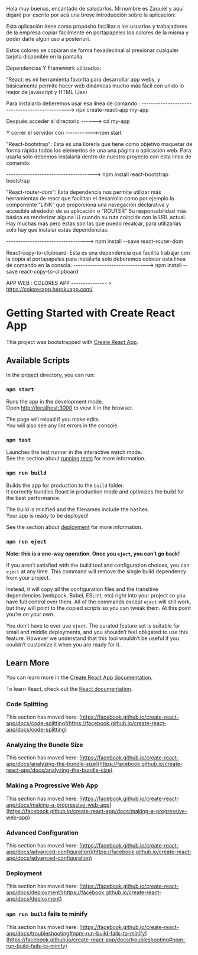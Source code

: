 Hola muy buenas, encantado de saludarlos. Mi nombre es Zaquiel y aquí dejaré por escrito por acá una breve introducción sobre la aplicación:

Esta aplicación tiene como propósito facilitar a los usuarios y trabajadores de la empresa copiar fácilmente en portapapeles los colores de la misma y poder darle algún uso a posteriori.

Estos colores se copiaran de forma hexadecimal al presionar cualquier tarjeta disponible en la pantalla

Dependencias Y Framework utilizados:

“React: es mi herramienta favorita para desarrollar app webs, y básicamente permite hacer web dinámicas mucho más fácil con unido lo mejor de javascript y HTML (Jsx)

Para instalarlo deberemos usar esa línea de comando :
-----------------------------------------------> npx create-react-app my-app

Después acceder al directorio ------> cd my-app

Y correr el servidor con ----------->npm start

"React-bootstrap": Esta es una librería que tiene como objetivo maquetar de forma rápida todos los elementos de una una página o aplicación web. Para usarla solo debemos instalarla dentro de nuestro proyecto con esta línea de comando:

-------------------------------------> npm install react-bootstrap bootstrap

"React-router-dom": Esta dependencia nos permite utilizar más herramientas de react que facilitan el desarrollo como por ejemplo la componente “LINK” que proporciona una navegación declarativa y accesible alrededor de su aplicación o “ROUTER” Su responsabilidad más básica es renderizar alguna IU cuando su ruta coincide con la URL actual. Hay muchas más pero estas son las que puedo recalcar, para utilizarlas solo hay que instalar estas dependencias:

----------------------------------> npm install --save react-router-dom

React-copy-to-clipboard: Esta es una dependencia que facilita trabajar con la copia al portapapeles para instalarla solo deberemos colocar esta linea de comando en la consola:
-------------------------------> npm install --save react-copy-to-clipboard

APP WEB : COLORES APP --------------- > https://coloresapp.herokuapp.com/

# Getting Started with Create React App

This project was bootstrapped with [Create React App](https://github.com/facebook/create-react-app).

## Available Scripts

In the project directory, you can run:

### `npm start`

Runs the app in the development mode.\
Open [http://localhost:3000](http://localhost:3000) to view it in the browser.

The page will reload if you make edits.\
You will also see any lint errors in the console.

### `npm test`

Launches the test runner in the interactive watch mode.\
See the section about [running tests](https://facebook.github.io/create-react-app/docs/running-tests) for more information.

### `npm run build`

Builds the app for production to the `build` folder.\
It correctly bundles React in production mode and optimizes the build for the best performance.

The build is minified and the filenames include the hashes.\
Your app is ready to be deployed!

See the section about [deployment](https://facebook.github.io/create-react-app/docs/deployment) for more information.

### `npm run eject`

**Note: this is a one-way operation. Once you `eject`, you can’t go back!**

If you aren’t satisfied with the build tool and configuration choices, you can `eject` at any time. This command will remove the single build dependency from your project.

Instead, it will copy all the configuration files and the transitive dependencies (webpack, Babel, ESLint, etc) right into your project so you have full control over them. All of the commands except `eject` will still work, but they will point to the copied scripts so you can tweak them. At this point you’re on your own.

You don’t have to ever use `eject`. The curated feature set is suitable for small and middle deployments, and you shouldn’t feel obligated to use this feature. However we understand that this tool wouldn’t be useful if you couldn’t customize it when you are ready for it.

## Learn More

You can learn more in the [Create React App documentation](https://facebook.github.io/create-react-app/docs/getting-started).

To learn React, check out the [React documentation](https://reactjs.org/).

### Code Splitting

This section has moved here: [https://facebook.github.io/create-react-app/docs/code-splitting](https://facebook.github.io/create-react-app/docs/code-splitting)

### Analyzing the Bundle Size

This section has moved here: [https://facebook.github.io/create-react-app/docs/analyzing-the-bundle-size](https://facebook.github.io/create-react-app/docs/analyzing-the-bundle-size)

### Making a Progressive Web App

This section has moved here: [https://facebook.github.io/create-react-app/docs/making-a-progressive-web-app](https://facebook.github.io/create-react-app/docs/making-a-progressive-web-app)

### Advanced Configuration

This section has moved here: [https://facebook.github.io/create-react-app/docs/advanced-configuration](https://facebook.github.io/create-react-app/docs/advanced-configuration)

### Deployment

This section has moved here: [https://facebook.github.io/create-react-app/docs/deployment](https://facebook.github.io/create-react-app/docs/deployment)

### `npm run build` fails to minify

This section has moved here: [https://facebook.github.io/create-react-app/docs/troubleshooting#npm-run-build-fails-to-minify](https://facebook.github.io/create-react-app/docs/troubleshooting#npm-run-build-fails-to-minify)
